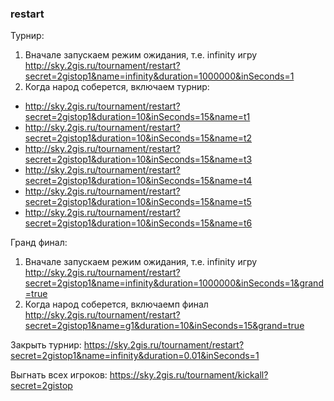 ### restart

Турнир:
1. Вначале запускаем режим ожидания, т.е. infinity игру http://sky.2gis.ru/tournament/restart?secret=2gistop1&name=infinity&duration=1000000&inSeconds=1
2. Когда народ соберется, включаем турнир:
  - http://sky.2gis.ru/tournament/restart?secret=2gistop1&duration=10&inSeconds=15&name=t1
  - http://sky.2gis.ru/tournament/restart?secret=2gistop1&duration=10&inSeconds=15&name=t2
  - http://sky.2gis.ru/tournament/restart?secret=2gistop1&duration=10&inSeconds=15&name=t3
  - http://sky.2gis.ru/tournament/restart?secret=2gistop1&duration=10&inSeconds=15&name=t4
  - http://sky.2gis.ru/tournament/restart?secret=2gistop1&duration=10&inSeconds=15&name=t5
  - http://sky.2gis.ru/tournament/restart?secret=2gistop1&duration=10&inSeconds=15&name=t6

Гранд финал:
1. Вначале запускаем режим ожидания, т.е. infinity игру http://sky.2gis.ru/tournament/restart?secret=2gistop1&name=infinity&duration=1000000&inSeconds=1&grand=true
2. Когда народ соберется, включаемп финал http://sky.2gis.ru/tournament/restart?secret=2gistop1&name=g1&duration=10&inSeconds=15&grand=true

Закрыть турнир:
https://sky.2gis.ru/tournament/restart?secret=2gistop1&name=infinity&duration=0.01&inSeconds=1

Выгнать всех игроков:
https://sky.2gis.ru/tournament/kickall?secret=2gistop
